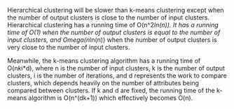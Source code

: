 Hierarchical clustering will be slower than k-means clustering except when the number of output clusters is close to the number of input clusters. Hierarchical clustering has a running time of O(n^2*ln(n)). It has a running time of O(1) when the number of output clusters is equal to the number of input clusters, and Omega(n*ln(n)) when the number of output clusters is very close to the number of input clusters. 

Meanwhile, the k-means clustering algorithm has a running time of O(n*k*i*d), where n is the number of input clusters, k is the number of output clusters, i is the number of iterations, and d represents the work to compare clusters, which depends heavily on the number of attributes being compared between clusters. If k and d are fixed, the running time of the k-means algorithm is O(n^(dk+1)) which effectively becomes O(n).